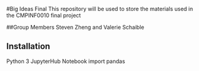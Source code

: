 #Big Ideas Final
This repository will be used to store the materials used in the CMPINF0010 final project

##Group Members
Steven Zheng and Valerie Schaible

## Installation 
Python 3
JupyterHub Notebook
import pandas


